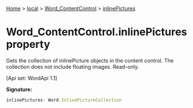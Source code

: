 [Home](./index) &gt; [local](local.md) &gt; [Word\_ContentControl](local.word_contentcontrol.md) &gt; [inlinePictures](local.word_contentcontrol.inlinepictures.md)

# Word\_ContentControl.inlinePictures property

Gets the collection of inlinePicture objects in the content control. The collection does not include floating images. Read-only. 

 \[Api set: WordApi 1.1\]

**Signature:**
```javascript
inlinePictures: Word.InlinePictureCollection
```
